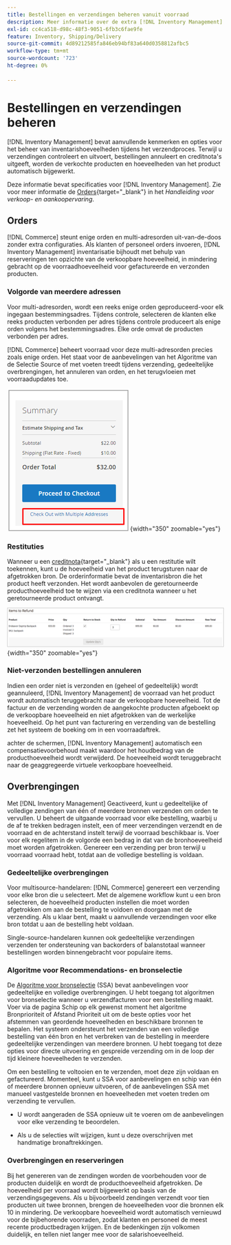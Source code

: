 ```yaml
---
title: Bestellingen en verzendingen beheren vanuit voorraad
description: Meer informatie over de extra [!DNL Inventory Management] kenmerken en opties voor het beheer van de inventarishoeveelheden via het verzendingsproces.
exl-id: cc4ca518-d98c-48f3-9051-6fb3c6fae9fe
feature: Inventory, Shipping/Delivery
source-git-commit: 4d89212585fa846eb94bf83a640d0358812afbc5
workflow-type: tm+mt
source-wordcount: '723'
ht-degree: 0%

---
```


# Bestellingen en verzendingen beheren

[!DNL Inventory Management] bevat aanvullende kenmerken en opties voor het beheer van inventarishoeveelheden tijdens het verzendproces. Terwijl u verzendingen controleert en uitvoert, bestellingen annuleert en creditnota&#39;s uitgeeft, worden de verkochte producten en hoeveelheden van het product automatisch bijgewerkt.

Deze informatie bevat specificaties voor [!DNL Inventory Management]. Zie voor meer informatie de [Orders](../stores-purchase/orders.md){target="_blank"} in het _Handleiding voor verkoop- en aankoopervaring_.

## Orders

[!DNL Commerce] steunt enige orden en multi-adresorden uit-van-de-doos zonder extra configuraties. Als klanten of personeel orders invoeren, [!DNL Inventory Management] inventarisatie bijhoudt met behulp van reserveringen ten opzichte van de verkoopbare hoeveelheid, in mindering gebracht op de voorraadhoeveelheid voor gefactureerde en verzonden producten.

### Volgorde van meerdere adressen

Voor multi-adresorden, wordt een reeks enige orden geproduceerd-voor elk ingegaan bestemmingsadres. Tijdens controle, selecteren de klanten elke reeks producten verbonden per adres tijdens controle produceert als enige orden volgens het bestemmingsadres. Elke orde omvat de producten verbonden per adres.

[!DNL Commerce] beheert voorraad voor deze multi-adresorden precies zoals enige orden. Het staat voor de aanbevelingen van het Algoritme van de Selectie Source of met voeten treedt tijdens verzending, gedeeltelijke overbrengingen, het annuleren van orden, en het terugvloeien met voorraadupdates toe.

![Meerdere adressen bij afrekenen](assets/inventory-multi-ship.png){width="350" zoomable="yes"}

### Restituties

Wanneer u een [creditnota](../stores-purchase/credit-memo-create.md){target="_blank"} als u een restitutie wilt toekennen, kunt u de hoeveelheid van het product terugsturen naar de afgetrokken bron. De orderinformatie bevat de inventarisbron die het product heeft verzonden. Het wordt aanbevolen de geretourneerde producthoeveelheid toe te wijzen via een creditnota wanneer u het geretourneerde product ontvangt.

![Objecten die moeten worden terugbetaald met Terug naar voorraad geselecteerd](assets/credit-memo-items-to-refund.png)
{width="350" zoomable="yes"}

### Niet-verzonden bestellingen annuleren

Indien een order niet is verzonden en (geheel of gedeeltelijk) wordt geannuleerd, [!DNL Inventory Management] de voorraad van het product wordt automatisch teruggebracht naar de verkoopbare hoeveelheid. Tot de factuur en de verzending worden de aangekochte producten afgeboekt op de verkoopbare hoeveelheid en niet afgetrokken van de werkelijke hoeveelheid. Op het punt van facturering en verzending van de bestelling zet het systeem de boeking om in een voorraadaftrek.

achter de schermen, [!DNL Inventory Management] automatisch een compensatievoorbehoud maakt waardoor het houdbedrag van de producthoeveelheid wordt verwijderd. De hoeveelheid wordt teruggebracht naar de geaggregeerde virtuele verkoopbare hoeveelheid.

## Overbrengingen

Met [!DNL Inventory Management] Geactiveerd, kunt u gedeeltelijke of volledige zendingen van één of meerdere bronnen verzenden om orden te vervullen. U beheert de uitgaande voorraad voor elke bestelling, waarbij u de af te trekken bedragen instelt, een of meer verzendingen verzendt en de voorraad en de achterstand instelt terwijl de voorraad beschikbaar is. Voer voor elk regelitem in de volgorde een bedrag in dat van de bronhoeveelheid moet worden afgetrokken. Genereer een verzending per bron terwijl u voorraad voorraad hebt, totdat aan de volledige bestelling is voldaan.

### Gedeeltelijke overbrengingen

Voor multisource-handelaren: [!DNL Commerce] genereert een verzending voor elke bron die u selecteert. Met de algemene workflow kunt u een bron selecteren, de hoeveelheid producten instellen die moet worden afgetrokken om aan de bestelling te voldoen en doorgaan met de verzending. Als u klaar bent, maakt u aanvullende verzendingen voor elke bron totdat u aan de bestelling hebt voldaan.

Single-source-handelaren kunnen ook gedeeltelijke verzendingen verzenden ter ondersteuning van backorders of balanstotaal wanneer bestellingen worden binnengebracht voor populaire items.

### Algoritme voor Recommendations- en bronselectie

De [Algoritme voor bronselectie](selection-reservations.md) (SSA) bevat aanbevelingen voor gedeeltelijke en volledige overbrengingen. U hebt toegang tot algoritmen voor bronselectie wanneer u verzendfacturen voor een bestelling maakt. Voer via de pagina Schip op elk gewenst moment het algoritme Bronprioriteit of Afstand Prioriteit uit om de beste opties voor het afstemmen van geordende hoeveelheden en beschikbare bronnen te bepalen. Het systeem ondersteunt het verzenden van een volledige bestelling van één bron en het verbreken van de bestelling in meerdere gedeeltelijke verzendingen van meerdere bronnen. U hebt toegang tot deze opties voor directe uitvoering en gespreide verzending om in de loop der tijd kleinere hoeveelheden te verzenden.

Om een bestelling te voltooien en te verzenden, moet deze zijn voldaan en gefactureerd. Momenteel, kunt u SSA voor aanbevelingen en schip van één of meerdere bronnen opnieuw uitvoeren, of de aanbevelingen SSA met manueel vastgestelde bronnen en hoeveelheden met voeten treden om verzending te vervullen.

- U wordt aangeraden de SSA opnieuw uit te voeren om de aanbevelingen voor elke verzending te beoordelen.

- Als u de selecties wilt wijzigen, kunt u deze overschrijven met handmatige bronaftrekkingen.

### Overbrengingen en reserveringen

Bij het genereren van de zendingen worden de voorbehouden voor de producten duidelijk en wordt de producthoeveelheid afgetrokken. De hoeveelheid per voorraad wordt bijgewerkt op basis van de verzendingsgegevens. Als u bijvoorbeeld zendingen verzendt voor tien producten uit twee bronnen, brengen de hoeveelheden voor die bronnen elk 10 in mindering. De verkoopbare hoeveelheid wordt automatisch vernieuwd voor de bijbehorende voorraden, zodat klanten en personeel de meest recente productbedragen krijgen. En de bedenkingen zijn volkomen duidelijk, en tellen niet langer mee voor de salarishoeveelheid.
